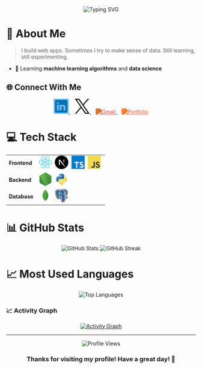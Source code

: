 <div align="center">
  <img src="https://readme-typing-svg.herokuapp.com?font=Fira+Code&weight=500&size=40&pause=1000&color=9C9CFF&center=true&vCenter=true&random=false&width=600&height=70&lines=Hi%2C+I+am+Kahon!;Full+Stack+Developer;Data+Explorer;Continuous+Learner" alt="Typing SVG" />
</div>

# 💫 About Me
> I build web apps. Sometimes I try to make sense of data. Still learning, still experimenting.

- 🌱 Learning **machine learning algorithms** and **data science**

<h2 align="">🌐 Connect With Me</h2>

<div align="center">
  <a href="https://www.linkedin.com/in/kahon-binte-zaman-9414432b4/" target="_blank">
    <img src="https://raw.githubusercontent.com/simple-icons/simple-icons/develop/icons/linkedin.svg" width="40" height="40" alt="LinkedIn" style="filter: invert(26%) sepia(98%) saturate(1404%) hue-rotate(178deg) brightness(96%) contrast(96%);" />
  </a>&nbsp;&nbsp;
  <a href="https://x.com/Kahoo_z" target="_blank">
    <img src="https://raw.githubusercontent.com/simple-icons/simple-icons/develop/icons/x.svg" width="40" height="40" alt="Twitter/X" />
  </a>&nbsp;&nbsp;
  <a href="mailto:kahonbintezaman@gmail.com" target="_blank">
    <img src="https://raw.githubusercontent.com/simple-icons/simple-icons/develop/icons/gmail.svg" width="40" height="40" alt="Gmail" style="filter: invert(36%) sepia(69%) saturate(2584%) hue-rotate(337deg) brightness(90%) contrast(92%);" />
  </a>&nbsp;&nbsp;
  <a href="https://kahonbintezaman.vercel.app/" target="_blank">
    <img src="https://raw.githubusercontent.com/simple-icons/simple-icons/develop/icons/firefoxbrowser.svg" width="40" height="40" alt="Portfolio" style="filter: invert(40%) sepia(99%) saturate(1752%) hue-rotate(339deg) brightness(100%) contrast(102%);" />
  </a>
</div>

# 💻 Tech Stack

<table>
  <tr>
    <td><strong>Frontend</strong></td>
    <td>
      <a href="#"><img src="https://raw.githubusercontent.com/devicons/devicon/master/icons/react/react-original.svg" width="36" height="36" alt="React"/></a>&nbsp;
      <a href="#"><img src="https://raw.githubusercontent.com/devicons/devicon/master/icons/nextjs/nextjs-original.svg" width="36" height="36" alt="Next.js"/></a>&nbsp;
      <a href="#"><img src="https://raw.githubusercontent.com/devicons/devicon/master/icons/typescript/typescript-original.svg" width="36" height="36" alt="TypeScript"/></a>&nbsp;
      <a href="#"><img src="https://raw.githubusercontent.com/devicons/devicon/master/icons/javascript/javascript-original.svg" width="36" height="36" alt="JavaScript"/></a>&nbsp;
    </td>
  </tr>
  <tr>
    <td><strong>Backend</strong></td>
    <td>
      <a href="#"><img src="https://raw.githubusercontent.com/devicons/devicon/master/icons/nodejs/nodejs-original.svg" width="36" height="36" alt="Node.js"/></a>&nbsp;
      <a href="#"><img src="https://raw.githubusercontent.com/devicons/devicon/master/icons/python/python-original.svg" width="36" height="36" alt="Python"/></a>&nbsp;
    </td>
  </tr>
  <tr>
    <td><strong>Database</strong></td>
    <td>
      <a href="#"><img src="https://raw.githubusercontent.com/devicons/devicon/master/icons/mongodb/mongodb-original.svg" width="36" height="36" alt="MongoDB"/></a>&nbsp;
      <a href="#"><img src="https://raw.githubusercontent.com/devicons/devicon/master/icons/postgresql/postgresql-original.svg" width="36" height="36" alt="PostgreSQL"/></a>&nbsp;
    </td>
  </tr>
</table>

# 📊 GitHub Stats

<div align="center">
  <img src="https://github-readme-stats.vercel.app/api?username=kaho0&theme=dark&hide_border=true&include_all_commits=false&count_private=false&bg_color=00000000&show_icons=true&icon_color=9C9CFF&title_color=9C9CFF&text_color=ffffff" alt="GitHub Stats" width="49%" />
  <img src="https://github-readme-streak-stats.herokuapp.com/?user=kaho0&theme=dark&hide_border=true&background=00000000&stroke=9C9CFF&ring=9C9CFF&fire=9C9CFF&currStreakLabel=9C9CFF" alt="GitHub Streak" width="49%" />
</div>

# 📈 Most Used Languages

<div align="center">
  <img src="https://github-readme-stats.vercel.app/api/top-langs/?username=kaho0&theme=dark&hide_border=true&include_all_commits=false&count_private=false&layout=compact&bg_color=00000000&title_color=9C9CFF&text_color=ffffff" alt="Top Languages" width="50%" />
</div>

### 📈 Activity Graph
<div align="center">
  <a href="https://github.com/kaho0/github-readme-activity-graph">
    <img src="https://github-readme-activity-graph.vercel.app/graph?username=kaho0&bg_color=00000000&color=9C9CFF&line=9C9CFF&point=FFFFFF&hide_border=true" alt="Activity Graph" width="95%" />
  </a>
</div>

<hr>

<div align="center">
  <img src="https://komarev.com/ghpvc/?username=kaho0&style=for-the-badge&color=9C9CFF" alt="Profile Views" />

  <h3>Thanks for visiting my profile! Have a great day! 👋</h3>
</div>
